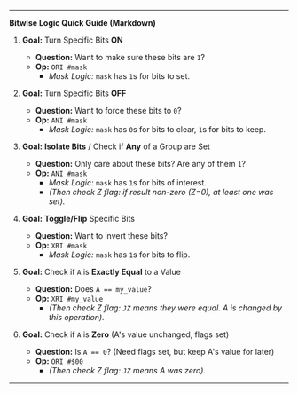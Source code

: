 ---

**Bitwise Logic Quick Guide (Markdown)**

1.  **Goal:** Turn Specific Bits **ON**
    *   **Question:** Want to make sure these bits are `1`?
    *   **Op:** `ORI #mask`
        *   *Mask Logic:* `mask` has `1`s for bits to set.

2.  **Goal:** Turn Specific Bits **OFF**
    *   **Question:** Want to force these bits to `0`?
    *   **Op:** `ANI #mask`
        *   *Mask Logic:* `mask` has `0`s for bits to clear, `1`s for bits to keep.

3.  **Goal:** **Isolate Bits** / Check if **Any** of a Group are Set
    *   **Question:** Only care about these bits? Are any of them `1`?
    *   **Op:** `ANI #mask`
        *   *Mask Logic:* `mask` has `1`s for bits of interest.
        *   *(Then check Z flag: if result non-zero (Z=0), at least one was set).*

4.  **Goal:** **Toggle/Flip** Specific Bits
    *   **Question:** Want to invert these bits?
    *   **Op:** `XRI #mask`
        *   *Mask Logic:* `mask` has `1`s for bits to flip.

5.  **Goal:** Check if `A` is **Exactly Equal** to a Value
    *   **Question:** Does `A == my_value`?
    *   **Op:** `XRI #my_value`
        *   *(Then check Z flag: `JZ` means they were equal. A is changed by this operation).*

6.  **Goal:** Check if `A` is **Zero** (A's value unchanged, flags set)
    *   **Question:** Is `A == 0`? (Need flags set, but keep A's value for later)
    *   **Op:** `ORI #$00`
        *   *(Then check Z flag: `JZ` means A was zero).*

---